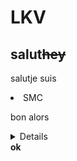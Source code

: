 # LKV
<h2>salut<del>hey</del></h2>

salutje suis <li>SMC</li>

bon alors 

<details title="SMC dit">
<a href="SMC.com">SMC SITE PERSONNEL</a>
</details>
<b>ok </b>
